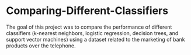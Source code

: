 # Comparing-Different-Classifiers
The goal of this project was to compare the performance of different classifiers (k-nearest neighbors, logistic regression, decision trees, and support vector machines) using a dataset related to the marketing of bank products over the telephone.
